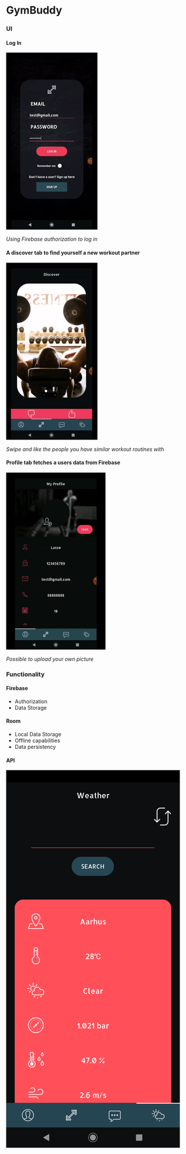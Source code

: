 # **GymBuddy**

### UI

#### Log In

![](login.gif)

*Using Firebase authorization to log in*

#### A discover tab to find yourself a new workout partner

![](carousel.gif)

*Swipe and like the people you have similar workout routines with*

#### Profile tab fetches a users data from Firebase

![](profile.gif)

*Possible to upload your own picture*

### Functionality

#### Firebase

* Authorization
* Data Storage

#### Room

* Local Data Storage
* Offline capabilities
* Data persistency

#### API

![](API.png)
